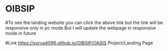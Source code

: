 # OIBSIP

#To see the landing website you can click the above link but the link will be responsive only in pc mode.But I will update the webpage in responsive mode in future

#Link
https://surya4096.github.io/OIBSIP/OASIS Project/Landing Page
